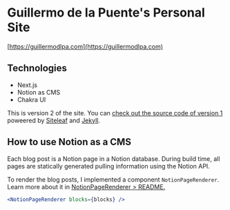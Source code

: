 # Guillermo de la Puente's Personal Site

[https://guillermodlpa.com](https://guillermodlpa.com)

## Technologies

* Next.js
* Notion as CMS
* Chakra UI

This is version 2 of the site. You can [check out the source code of version 1](https://github.com/guillermodlpa/site/tree/v1) poweered by [Siteleaf](https://www.siteleaf.com/) and [Jekyll](https://jekyllrb.com/).

## How to use Notion as a CMS

Each blog post is a Notion page in a Notion database. During build time, all pages are statically generated pulling information using the Notion API.

To render the blog posts, I implemented a component `NotionPageRenderer`. Learn more about it in [NotionPageRenderer > README.](features/blogPost/NotionPageRenderer)

```jsx
<NotionPageRenderer blocks={blocks} />
```
